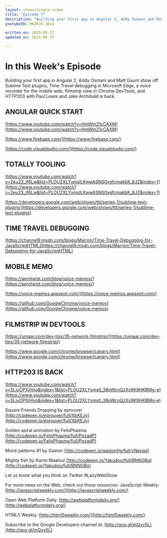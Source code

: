 ```yaml
---
layout: shows/single-video
title: "Episode 7"
description: "Building your first app in Angular 2, Addy Osmani and Matt Gaunt show off Subime Text plugins, Time Travel debugging in Microsoft Edge, a voice recorder for the mobile web, filmstrip view in Chrome DevTools, and HTTP203 with Paul Lewis and Jake Archibald is back."
youtubeID: M6ZRJX-3Exw

written_on: 2015-05-27
updated_on: 2015-05-27

---
```


# In this Week's Episode

Building your first app in Angular 2, Addy Osmani and Matt Gaunt show off Subime Text plugins, Time Travel debugging in Microsoft Edge, a voice recorder for the mobile web, filmstrip view in Chrome DevTools, and HTTP203 with Paul Lewis and Jake Archibald is back.

## ANGULAR QUICK START

[https://www.youtube.com/watch?v=HmWm21cCAXM](https://www.youtube.com/watch?v=HmWm21cCAXM)

[https://www.firebase.com/](https://www.firebase.com/)

[https://code.visualstudio.com/](https://code.visualstudio.com/)

## TOTALLY TOOLING

[https://www.youtube.com/watch?v=2eu23_if6Lw&list=PLOU2XLYxmsILKwwASNS0xgfcmakbK_8JZ&index=1](https://www.youtube.com/watch?v=2eu23_if6Lw&list=PLOU2XLYxmsILKwwASNS0xgfcmakbK_8JZ&index=1)

[https://developers.google.com/web/shows/ttt/series-1/sublime-text-plugins](https://developers.google.com/web/shows/ttt/series-1/sublime-text-plugins)



## TIME TRAVEL DEBUGGING

[https://channel9.msdn.com/blogs/Marron/Time-Travel-Debugging-for-JavaScriptHTML](https://channel9.msdn.com/blogs/Marron/Time-Travel-Debugging-for-JavaScriptHTML)

## MOBILE MEMO

[https://aerotwist.com/blog/voice-memos/](https://aerotwist.com/blog/voice-memos/)

[https://voice-memos.appspot.com/](https://voice-memos.appspot.com/)

[https://github.com/GoogleChrome/voice-memos](https://github.com/GoogleChrome/voice-memos)

## FILMSTRIP IN DEVTOOLS

[https://umaar.com/dev-tips/35-network-filmstrip/](https://umaar.com/dev-tips/35-network-filmstrip/)

[https://www.google.com/chrome/browser/canary.html](https://www.google.com/chrome/browser/canary.html)

## HTTP203 IS BACK

[https://www.youtube.com/watch?v=SLjuOPXjHno&index=1&list=PLOU2XLYxmsII_38oWcnQzXs9K9HKBMg-e](https://www.youtube.com/watch?v=SLjuOPXjHno&index=1&list=PLOU2XLYxmsII_38oWcnQzXs9K9HKBMg-e)

Square Friends Dropping by eprouver
[http://codepen.io/eprouver/full/XbKEJy](http://codepen.io/eprouver/full/XbKEJy)

Golden spiral animation by FelisPhasma
[http://codepen.io/FelisPhasma/full/PqzadP](http://codepen.io/FelisPhasma/full/PqzadP)

Moiré patterns #1 by Gaston
[http://codepen.io/gastonfig/full/yNevqq]

Mighty fish by Karim Maaloul
[http://codepen.io/Yakudoo/full/BNNGBq](http://codepen.io/Yakudoo/full/BNNGBq)

Let us know what you think on Twitter #LazyWebShow

For more news on the Web, check out these resources:
JavaScript Weekly: [http://javascriptweekly.com/](http://javascriptweekly.com/)

Open Web Platform Daily: [http://webplatformdaily.org/](http://webplatformdaily.org/)

HTML5 Weekly: [http://html5weekly.com/](http://html5weekly.com/)

Subscribe to the Google Developers channel at: [http://goo.gl/mQyv5L](http://goo.gl/mQyv5L)
